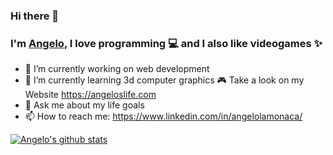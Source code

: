 ### Hi there 👋 

### I'm [Angelo](https://angeloslife.com/), I love programming 💻  and I also like videogames ✨

- 🔭 I’m currently working on web development
- 🌱 I’m currently learning 3d computer graphics 🎮 Take a look on my Website https://angeloslife.com
- 💬 Ask me about my life goals
- 📫 How to reach me: https://www.linkedin.com/in/angelolamonaca/

[![Angelo's github stats](https://github-readme-stats.vercel.app/api?username=angelolamonaca&show_icons=true)](https://github.com/angelolamonaca)

<!--
**angelolamonaca/angelolamonaca** is a ✨ _special_ ✨ repository because its `README.md` (this file) appears on your GitHub profile.

Here are some ideas to get you started:

- 🔭 I’m currently working on ...
- 🌱 I’m currently learning ...
- 👯 I’m looking to collaborate on ...
- 🤔 I’m looking for help with ...
- 💬 Ask me about ...
- 📫 How to reach me: ...
- 😄 Pronouns: ...
- ⚡ Fun fact: ...
-->
